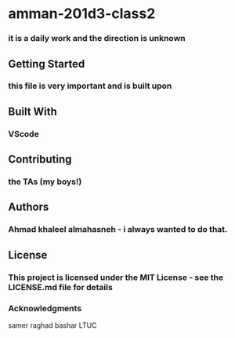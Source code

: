 # amman-201d3-class2
### it is a daily work and the direction is unknown

## Getting Started
### this file is very important and is built upon

## Built With
### VScode

## Contributing
### the TAs (my boys!)

## Authors
### Ahmad khaleel almahasneh - i always wanted to do that.

## License
### This project is licensed under the MIT License - see the LICENSE.md file for details

### Acknowledgments
samer 
raghad
bashar
LTUC
